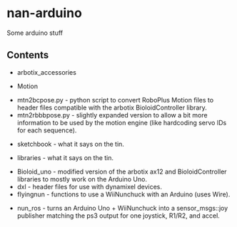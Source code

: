 nan-arduino
=====

Some arduino stuff

Contents
-----
- arbotix_accessories
 + Motion
  * mtn2bcpose.py - python script to convert RoboPlus Motion files to header
    files compatible with the arbotix BioloidController library.
  * mtn2rbbbpose.py - slightly expanded version to allow a bit more information
    to be used by the motion engine (like hardcoding servo IDs for each sequence).
- sketchbook - what it says on the tin.
 + libraries - what it says on the tin.
  * Bioloid_uno - modified version of the arbotix ax12 and BioloidController
    libraries to mostly work on the Arduino Uno.
  * dxl - header files for use with dynamixel devices.
  * flyingnun - functions to use a WiiNunchuck with an Arduino (uses Wire).
 + nun\_ros - turns an Arduino Uno + WiiNunchuck into a sensor\_msgs::joy
   publisher matching the ps3 output for one joystick, R1/R2, and accel.
